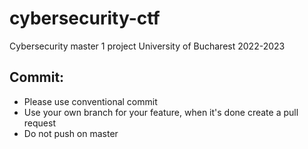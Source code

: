 # cybersecurity-ctf
Cybersecurity master 1 project University of Bucharest 2022-2023

## Commit:

- Please use conventional commit
- Use your own branch for your feature, when it's done create a pull request
- Do not push on master 
